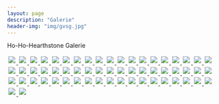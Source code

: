 ```yaml
---
layout: page
description: "Galerie"
header-img: "img/gvsg.jpg"
---
```


<script src="//ajax.googleapis.com/ajax/libs/jquery/1.11.2/jquery.min.js"></script>
<script src="../js/lightbox.min.js"></script>
<link href="../css/lightbox.css" rel="stylesheet" />

<style media="screen">
	img {
		padding: 0.2em;
	}
</style>

<p>Ho-Ho-Hearthstone Galerie</p>

<a href="../img/hohohearthstone/hohohearthstone-1.jpg" data-lightbox="1" title="Ho-Ho-Hearthstone">
	<img src="../img/hohohearthstone/hohohearthstone-thumb-1.jpg">
</a>
<a href="../img/hohohearthstone/hohohearthstone-2.jpg" data-lightbox="2" title="Ho-Ho-Hearthstone">
	<img src="../img/hohohearthstone/hohohearthstone-thumb-2.jpg">
</a>
<a href="../img/hohohearthstone/hohohearthstone-3.jpg" data-lightbox="1" title="Ho-Ho-Hearthstone">
	<img src="../img/hohohearthstone/hohohearthstone-thumb-3.jpg">
</a>
<a href="../img/hohohearthstone/hohohearthstone-4.jpg" data-lightbox="1" title="Ho-Ho-Hearthstone">
	<img src="../img/hohohearthstone/hohohearthstone-thumb-4.jpg">
</a>
<a href="../img/hohohearthstone/hohohearthstone-5.jpg" data-lightbox="1" title="Ho-Ho-Hearthstone">
	<img src="../img/hohohearthstone/hohohearthstone-thumb-5.jpg">
</a>
<a href="../img/hohohearthstone/hohohearthstone-6.jpg" data-lightbox="1" title="Ho-Ho-Hearthstone">
	<img src="../img/hohohearthstone/hohohearthstone-thumb-6.jpg">
</a>
<a href="../img/hohohearthstone/hohohearthstone-7.jpg" data-lightbox="1" title="Ho-Ho-Hearthstone">
	<img src="../img/hohohearthstone/hohohearthstone-thumb-7.jpg">
</a>
<a href="../img/hohohearthstone/hohohearthstone-8.jpg" data-lightbox="1" title="Ho-Ho-Hearthstone">
	<img src="../img/hohohearthstone/hohohearthstone-thumb-8.jpg">
</a>
<a href="../img/hohohearthstone/hohohearthstone-9.jpg" data-lightbox="1" title="Ho-Ho-Hearthstone">
	<img src="../img/hohohearthstone/hohohearthstone-thumb-9.jpg">
</a>
<a href="../img/hohohearthstone/hohohearthstone-10.jpg" data-lightbox="1" title="Ho-Ho-Hearthstone">
	<img src="../img/hohohearthstone/hohohearthstone-thumb-10.jpg">
</a>
<a href="../img/hohohearthstone/hohohearthstone-11.jpg" data-lightbox="0" title="Ho-Ho-Hearthstone">
	<img src="../img/hohohearthstone/hohohearthstone-thumb-11.jpg">
</a>
<a href="../img/hohohearthstone/hohohearthstone-12.jpg" data-lightbox="0" title="Ho-Ho-Hearthstone">
	<img src="../img/hohohearthstone/hohohearthstone-thumb-12.jpg">
</a>
<a href="../img/hohohearthstone/hohohearthstone-13.jpg" data-lightbox="1" title="Ho-Ho-Hearthstone">
	<img src="../img/hohohearthstone/hohohearthstone-thumb-13.jpg">
</a>
<a href="../img/hohohearthstone/hohohearthstone-14.jpg" data-lightbox="1" title="Ho-Ho-Hearthstone">
	<img src="../img/hohohearthstone/hohohearthstone-thumb-14.jpg">
</a>
<a href="../img/hohohearthstone/hohohearthstone-15.jpg" data-lightbox="1" title="Ho-Ho-Hearthstone">
	<img src="../img/hohohearthstone/hohohearthstone-thumb-15.jpg">
</a>
<a href="../img/hohohearthstone/hohohearthstone-16.jpg" data-lightbox="1" title="Ho-Ho-Hearthstone">
	<img src="../img/hohohearthstone/hohohearthstone-thumb-16.jpg">
</a>
<a href="../img/hohohearthstone/hohohearthstone-17.jpg" data-lightbox="1" title="Ho-Ho-Hearthstone">
	<img src="../img/hohohearthstone/hohohearthstone-thumb-17.jpg">
</a>
<a href="../img/hohohearthstone/hohohearthstone-18.jpg" data-lightbox="1" title="Ho-Ho-Hearthstone">
	<img src="../img/hohohearthstone/hohohearthstone-thumb-18.jpg">
</a>
<a href="../img/hohohearthstone/hohohearthstone-19.jpg" data-lightbox="1" title="Ho-Ho-Hearthstone">
	<img src="../img/hohohearthstone/hohohearthstone-thumb-19.jpg">
</a>
<a href="../img/hohohearthstone/hohohearthstone-20.jpg" data-lightbox="1" title="Ho-Ho-Hearthstone">
	<img src="../img/hohohearthstone/hohohearthstone-thumb-20.jpg">
</a>
<a href="../img/hohohearthstone/hohohearthstone-21.jpg" data-lightbox="1" title="Ho-Ho-Hearthstone">
	<img src="../img/hohohearthstone/hohohearthstone-thumb-21.jpg">
</a>
<a href="../img/hohohearthstone/hohohearthstone-22.jpg" data-lightbox="2" title="Ho-Ho-Hearthstone">
	<img src="../img/hohohearthstone/hohohearthstone-thumb-22.jpg">
</a>
<a href="../img/hohohearthstone/hohohearthstone-23.jpg" data-lightbox="1" title="Ho-Ho-Hearthstone">
	<img src="../img/hohohearthstone/hohohearthstone-thumb-23.jpg">
</a>
<a href="../img/hohohearthstone/hohohearthstone-24.jpg" data-lightbox="1" title="Ho-Ho-Hearthstone">
	<img src="../img/hohohearthstone/hohohearthstone-thumb-24.jpg">
</a>
<a href="../img/hohohearthstone/hohohearthstone-25.jpg" data-lightbox="1" title="Ho-Ho-Hearthstone">
	<img src="../img/hohohearthstone/hohohearthstone-thumb-25.jpg">
</a>
<a href="../img/hohohearthstone/hohohearthstone-26.jpg" data-lightbox="1" title="Ho-Ho-Hearthstone">
	<img src="../img/hohohearthstone/hohohearthstone-thumb-26.jpg">
</a>
<a href="../img/hohohearthstone/hohohearthstone-27.jpg" data-lightbox="1" title="Ho-Ho-Hearthstone">
	<img src="../img/hohohearthstone/hohohearthstone-thumb-27.jpg">
</a>
<a href="../img/hohohearthstone/hohohearthstone-28.jpg" data-lightbox="1" title="Ho-Ho-Hearthstone">
	<img src="../img/hohohearthstone/hohohearthstone-thumb-28.jpg">
</a>
<a href="../img/hohohearthstone/hohohearthstone-29.jpg" data-lightbox="1" title="Ho-Ho-Hearthstone">
	<img src="../img/hohohearthstone/hohohearthstone-thumb-29.jpg">
</a>
<a href="../img/hohohearthstone/hohohearthstone-30.jpg" data-lightbox="1" title="Ho-Ho-Hearthstone">
	<img src="../img/hohohearthstone/hohohearthstone-thumb-30.jpg">
</a>
<a href="../img/hohohearthstone/hohohearthstone-31.jpg" data-lightbox="1" title="Ho-Ho-Hearthstone">
	<img src="../img/hohohearthstone/hohohearthstone-thumb-31.jpg">
</a>
<a href="../img/hohohearthstone/hohohearthstone-32.jpg" data-lightbox="2" title="Ho-Ho-Hearthstone">
	<img src="../img/hohohearthstone/hohohearthstone-thumb-32.jpg">
</a>
<a href="../img/hohohearthstone/hohohearthstone-33.jpg" data-lightbox="1" title="Ho-Ho-Hearthstone">
	<img src="../img/hohohearthstone/hohohearthstone-thumb-33.jpg">
</a>
<a href="../img/hohohearthstone/hohohearthstone-34.jpg" data-lightbox="1" title="Ho-Ho-Hearthstone">
	<img src="../img/hohohearthstone/hohohearthstone-thumb-34.jpg">
</a>
<a href="../img/hohohearthstone/hohohearthstone-35.jpg" data-lightbox="1" title="Ho-Ho-Hearthstone">
	<img src="../img/hohohearthstone/hohohearthstone-thumb-35.jpg">
</a>
<a href="../img/hohohearthstone/hohohearthstone-36.jpg" data-lightbox="1" title="Ho-Ho-Hearthstone">
	<img src="../img/hohohearthstone/hohohearthstone-thumb-36.jpg">
</a>
<a href="../img/hohohearthstone/hohohearthstone-37.jpg" data-lightbox="1" title="Ho-Ho-Hearthstone">
	<img src="../img/hohohearthstone/hohohearthstone-thumb-37.jpg">
</a>
<a href="../img/hohohearthstone/hohohearthstone-38.jpg" data-lightbox="1" title="Ho-Ho-Hearthstone">
	<img src="../img/hohohearthstone/hohohearthstone-thumb-38.jpg">
</a>
<a href="../img/hohohearthstone/hohohearthstone-39.jpg" data-lightbox="1" title="Ho-Ho-Hearthstone">
	<img src="../img/hohohearthstone/hohohearthstone-thumb-39.jpg">
</a>
<a href="../img/hohohearthstone/hohohearthstone-40.jpg" data-lightbox="1" title="Ho-Ho-Hearthstone">
	<img src="../img/hohohearthstone/hohohearthstone-thumb-40.jpg">
</a>
<a href="../img/hohohearthstone/hohohearthstone-41.jpg" data-lightbox="1" title="Ho-Ho-Hearthstone">
	<img src="../img/hohohearthstone/hohohearthstone-thumb-41.jpg">
</a>
<a href="../img/hohohearthstone/hohohearthstone-42.jpg" data-lightbox="2" title="Ho-Ho-Hearthstone">
	<img src="../img/hohohearthstone/hohohearthstone-thumb-42.jpg">
</a>
<a href="../img/hohohearthstone/hohohearthstone-43.jpg" data-lightbox="1" title="Ho-Ho-Hearthstone">
	<img src="../img/hohohearthstone/hohohearthstone-thumb-43.jpg">
</a>
<a href="../img/hohohearthstone/hohohearthstone-44.jpg" data-lightbox="1" title="Ho-Ho-Hearthstone">
	<img src="../img/hohohearthstone/hohohearthstone-thumb-44.jpg">
</a>
<a href="../img/hohohearthstone/hohohearthstone-45.jpg" data-lightbox="1" title="Ho-Ho-Hearthstone">
	<img src="../img/hohohearthstone/hohohearthstone-thumb-45.jpg">
</a>
<a href="../img/hohohearthstone/hohohearthstone-46.jpg" data-lightbox="1" title="Ho-Ho-Hearthstone">
	<img src="../img/hohohearthstone/hohohearthstone-thumb-46.jpg">
</a>
<a href="../img/hohohearthstone/hohohearthstone-47.jpg" data-lightbox="1" title="Ho-Ho-Hearthstone">
	<img src="../img/hohohearthstone/hohohearthstone-thumb-47.jpg">
</a>
<a href="../img/hohohearthstone/hohohearthstone-48.jpg" data-lightbox="1" title="Ho-Ho-Hearthstone">
	<img src="../img/hohohearthstone/hohohearthstone-thumb-48.jpg">
</a>
<a href="../img/hohohearthstone/hohohearthstone-49.jpg" data-lightbox="1" title="Ho-Ho-Hearthstone">
	<img src="../img/hohohearthstone/hohohearthstone-thumb-49.jpg">
</a>
<a href="../img/hohohearthstone/hohohearthstone-50.jpg" data-lightbox="1" title="Ho-Ho-Hearthstone">
	<img src="../img/hohohearthstone/hohohearthstone-thumb-50.jpg">
</a>
<a href="../img/hohohearthstone/hohohearthstone-51.jpg" data-lightbox="1" title="Ho-Ho-Hearthstone">
	<img src="../img/hohohearthstone/hohohearthstone-thumb-51.jpg">
</a>
<a href="../img/hohohearthstone/hohohearthstone-52.jpg" data-lightbox="2" title="Ho-Ho-Hearthstone">
	<img src="../img/hohohearthstone/hohohearthstone-thumb-52.jpg">
</a>
<a href="../img/hohohearthstone/hohohearthstone-53.jpg" data-lightbox="1" title="Ho-Ho-Hearthstone">
	<img src="../img/hohohearthstone/hohohearthstone-thumb-53.jpg">
</a>
<a href="../img/hohohearthstone/hohohearthstone-54.jpg" data-lightbox="1" title="Ho-Ho-Hearthstone">
	<img src="../img/hohohearthstone/hohohearthstone-thumb-54.jpg">
</a>
<a href="../img/hohohearthstone/hohohearthstone-55.jpg" data-lightbox="1" title="Ho-Ho-Hearthstone">
	<img src="../img/hohohearthstone/hohohearthstone-thumb-55.jpg">
</a>
<a href="../img/hohohearthstone/hohohearthstone-56.jpg" data-lightbox="1" title="Ho-Ho-Hearthstone">
	<img src="../img/hohohearthstone/hohohearthstone-thumb-56.jpg">
</a>
<a href="../img/hohohearthstone/hohohearthstone-57.jpg" data-lightbox="1" title="Ho-Ho-Hearthstone">
	<img src="../img/hohohearthstone/hohohearthstone-thumb-57.jpg">
</a>
<a href="../img/hohohearthstone/hohohearthstone-58.jpg" data-lightbox="1" title="Ho-Ho-Hearthstone">
	<img src="../img/hohohearthstone/hohohearthstone-thumb-58.jpg">
</a>
<a href="../img/hohohearthstone/hohohearthstone-59.jpg" data-lightbox="1" title="Ho-Ho-Hearthstone">
	<img src="../img/hohohearthstone/hohohearthstone-thumb-59.jpg">
</a>
